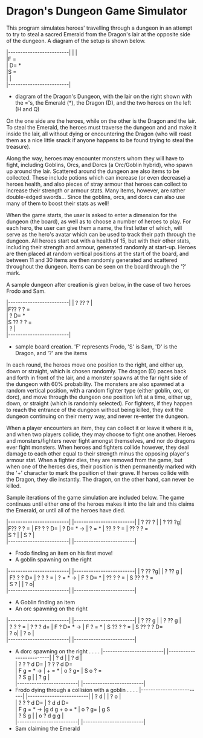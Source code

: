 # Dragon's Dungeon Game Simulator

This program simulates heroes' travelling through a dungeon in an attempt to try to steal a sacred Emerald from the Dragon's lair at the opposite side of the dungeon. A diagram of the setup is shown below.

|-------------------------|
|                         |  
|F                        =  
|                        D= *  
|S                        =  
|                         |    
|-------------------------|
- diagram of the Dragon's Dungeon, with the lair on the right shown with the ='s, the Emerald (*), the Dragon (D), and the two heroes on the left (H and Q)

On the one side are the heroes, while on the other is the Dragon and the lair. To steal the Emerald, the heroes must traverse the dungeon and and make it inside the lair, all without dying or encountering the Dragon (who will roast them as a nice little snack if anyone happens to be found trying to steal the treasure). 

Along the way, heroes may encounter monsters whom they will have to fight, including Goblins, Orcs, and Dorcs (a Orc/Goblin hybrid), who spawn up around the lair. Scattered around the dungeon are also items to be collected. These include potions which can increase (or even decrease) a heroes health, and also pieces of stray armour that heroes can collect to increase their strength or armour stats. Many items, however, are rather double-edged swords... Since the goblins, orcs, and dorcs can also use many of them to boost their stats as well! 

When the game starts, the user is asked to enter a dimension for the dungeon (the board), as well as to choose a number of heroes to play. For each hero, the user can give them a name, the first letter of which, will serve as the hero's avatar which can be used to track their path through the dungeon. All heroes start out with a health of 15, but with their other stats, including their strength and armour, generated randomly at start-up. Heroes are then placed at random vertical positions at the start of the board, and between 11 and 30 items are then randomly generated and scattered throughout the dungeon. Items can be seen on the board through the '?' mark.

A sample dungeon after creation is given below, in the case of two heroes Frodo and Sam.

|-------------------------|
|    ?         ??       ? |  
|F??    ?           ?     =  
|               ?        D= *  
|S    ??    ?          ?  =  
|         ?               |    
|-------------------------|
- sample board creation. 'F' represents Frodo, 'S' is Sam, 'D' is the Dragon, and '?' are the items

In each round, the heroes move one position to the right, and either up, down or straight, which is chosen randomly. The dragon (D) paces back and forth in front of the lair, and a monster spawns at the far right side of the dungeon with 60% probability. The monsters are also spawned at a random vertical position, with a random fighter type (either goblin, orc, or dorc), and move through the dungeon one position left at a time, either up, down, or straight (which is randomly selected). For fighters, if they happen to reach the entrance of the dungeon without being killed, they exit the dungeon continuing on their merry way, and never re-enter the dungeon. 

When a player encounters an item, they can collect it or leave it where it is, and when two players collide, they may choose to fight one another. Heroes and monsters/fighters never fight amongst themselves, and nor do dragons ever fight monsters. When heroes and fighters collide however, they deal damage to each other equal to their strength minus the opposing player's armour stat.  When a fighter dies, they are removed from the game, but when one of the heroes dies, their position is then permanently marked with the '+' character to mark the position of their grave. If heroes collide with the Dragon, they die instantly. The dragon, on the other hand, can never be killed.

Sample iterations of the game simulation are included below. The game continues until either one of the heroes makes it into the lair and this claims the Emerald, or until all of the heroes have died. 

|-------------------------|          |-------------------------|
|    ?         ??       ? |          |    ?         ??       ?g|  
|F??    ?           ?     =          | F?    ?           ?    D= 
|              ?         D= *  ->    |              ?          = *
|    ??    ?          ?   =          |    ??    ?          ?   =  
|S        ?               |          | S       ?               |    
|-------------------------|          |-------------------------|
- Frodo finding an item on his first move!    
- A goblin spawning on the right                 

|-------------------------|          |-------------------------|
|    ?         ??       ?g|          |    ?         ??       g |  
| F?    ?           ?    D=          |  ?   ?           ?      = 
|               ?         = *  ->    |  F           ?         D= *
|     ??    ?         ?   =          |  S ??    ?          ?   =  
| S       ?               |          |         ?              o|    
|-------------------------|          |-------------------------|
- A Goblin finding an item
- An orc spawning on the right 

|-------------------------|          |-------------------------|
|    ?         ??       g |          |    ?         ??      g  |  
|  ?    ?           ?     =          | ?    ?            ?    d= 
|  F            ?        D= *  ->    |  F           ?          = *
|  S  ??    ?         ?   =          |  S ??    ?          ?  D=  
|         ?              o|          |         ?             o |    
|-------------------------|          |-------------------------|
- A dorc spawning on the right 
				.
				.
				.
				.
|-------------------------|          |-------------------------|
|    ?            d       |          |    ?            d       |  
|  ?    ?           ?  d D=          |  ?    ?          ?  d  D=  
|            F g          = *  ->    |             +           = *
|               o     ?  g=          |            S  o     ?   =  
|         ?  S       g    |          |        ?              g |    
|-------------------------|          |-------------------------|
- Frodo dying through a collision with a goblin
				.
				.
				.
				.
|-------------------------|          |-------------------------|
|    ?            d       |          |    ?        o           |  
|  ?    ?           ?  d D=          |  ?  d             d    D=  
|            F g          = *  ->    |g d        g +   o       = *
|               o     ?  g=          |        g                S  
|         ?  S       g    |          | o      ? d     g      g |    
|-------------------------|          |-------------------------|
- Sam claiming the Emerald
